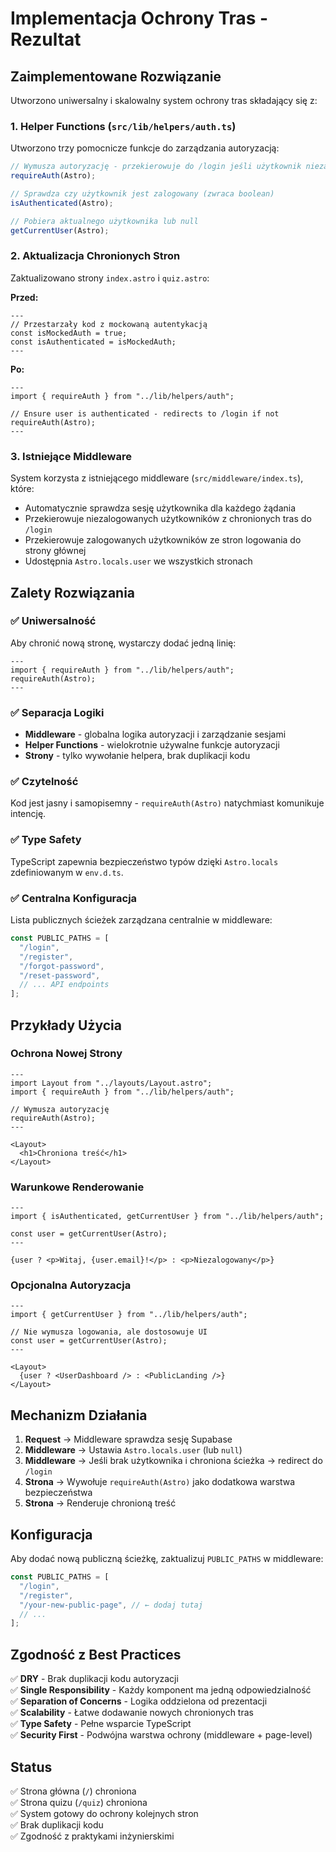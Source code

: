 # Implementacja Ochrony Tras - Rezultat

## Zaimplementowane Rozwiązanie

Utworzono uniwersalny i skalowalny system ochrony tras składający się z:

### 1. Helper Functions (`src/lib/helpers/auth.ts`)

Utworzono trzy pomocnicze funkcje do zarządzania autoryzacją:

```typescript
// Wymusza autoryzację - przekierowuje do /login jeśli użytkownik niezalogowany
requireAuth(Astro);

// Sprawdza czy użytkownik jest zalogowany (zwraca boolean)
isAuthenticated(Astro);

// Pobiera aktualnego użytkownika lub null
getCurrentUser(Astro);
```

### 2. Aktualizacja Chronionych Stron

Zaktualizowano strony `index.astro` i `quiz.astro`:

**Przed:**

```astro
---
// Przestarzały kod z mockowaną autentykacją
const isMockedAuth = true;
const isAuthenticated = isMockedAuth;
---
```

**Po:**

```astro
---
import { requireAuth } from "../lib/helpers/auth";

// Ensure user is authenticated - redirects to /login if not
requireAuth(Astro);
---
```

### 3. Istniejące Middleware

System korzysta z istniejącego middleware (`src/middleware/index.ts`), które:

- Automatycznie sprawdza sesję użytkownika dla każdego żądania
- Przekierowuje niezalogowanych użytkowników z chronionych tras do `/login`
- Przekierowuje zalogowanych użytkowników ze stron logowania do strony głównej
- Udostępnia `Astro.locals.user` we wszystkich stronach

## Zalety Rozwiązania

### ✅ Uniwersalność

Aby chronić nową stronę, wystarczy dodać jedną linię:

```astro
---
import { requireAuth } from "../lib/helpers/auth";
requireAuth(Astro);
---
```

### ✅ Separacja Logiki

- **Middleware** - globalna logika autoryzacji i zarządzanie sesjami
- **Helper Functions** - wielokrotnie używalne funkcje autoryzacji
- **Strony** - tylko wywołanie helpera, brak duplikacji kodu

### ✅ Czytelność

Kod jest jasny i samopisemny - `requireAuth(Astro)` natychmiast komunikuje intencję.

### ✅ Type Safety

TypeScript zapewnia bezpieczeństwo typów dzięki `Astro.locals` zdefiniowanym w `env.d.ts`.

### ✅ Centralna Konfiguracja

Lista publicznych ścieżek zarządzana centralnie w middleware:

```typescript
const PUBLIC_PATHS = [
  "/login",
  "/register",
  "/forgot-password",
  "/reset-password",
  // ... API endpoints
];
```

## Przykłady Użycia

### Ochrona Nowej Strony

```astro
---
import Layout from "../layouts/Layout.astro";
import { requireAuth } from "../lib/helpers/auth";

// Wymusza autoryzację
requireAuth(Astro);
---

<Layout>
  <h1>Chroniona treść</h1>
</Layout>
```

### Warunkowe Renderowanie

```astro
---
import { isAuthenticated, getCurrentUser } from "../lib/helpers/auth";

const user = getCurrentUser(Astro);
---

{user ? <p>Witaj, {user.email}!</p> : <p>Niezalogowany</p>}
```

### Opcjonalna Autoryzacja

```astro
---
import { getCurrentUser } from "../lib/helpers/auth";

// Nie wymusza logowania, ale dostosowuje UI
const user = getCurrentUser(Astro);
---

<Layout>
  {user ? <UserDashboard /> : <PublicLanding />}
</Layout>
```

## Mechanizm Działania

1. **Request** → Middleware sprawdza sesję Supabase
2. **Middleware** → Ustawia `Astro.locals.user` (lub `null`)
3. **Middleware** → Jeśli brak użytkownika i chroniona ścieżka → redirect do `/login`
4. **Strona** → Wywołuje `requireAuth(Astro)` jako dodatkowa warstwa bezpieczeństwa
5. **Strona** → Renderuje chronioną treść

## Konfiguracja

Aby dodać nową publiczną ścieżkę, zaktualizuj `PUBLIC_PATHS` w middleware:

```typescript
const PUBLIC_PATHS = [
  "/login",
  "/register",
  "/your-new-public-page", // ← dodaj tutaj
  // ...
];
```

## Zgodność z Best Practices

✅ **DRY** - Brak duplikacji kodu autoryzacji  
✅ **Single Responsibility** - Każdy komponent ma jedną odpowiedzialność  
✅ **Separation of Concerns** - Logika oddzielona od prezentacji  
✅ **Scalability** - Łatwe dodawanie nowych chronionych tras  
✅ **Type Safety** - Pełne wsparcie TypeScript  
✅ **Security First** - Podwójna warstwa ochrony (middleware + page-level)

## Status

✅ Strona główna (`/`) chroniona  
✅ Strona quizu (`/quiz`) chroniona  
✅ System gotowy do ochrony kolejnych stron  
✅ Brak duplikacji kodu  
✅ Zgodność z praktykami inżynierskimi
